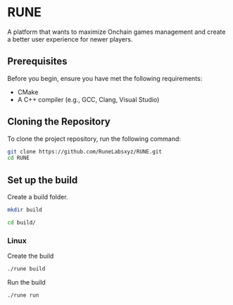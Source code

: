 # RUNE

A platform that wants to maximize Onchain games management and create a better user experience for newer players.

## Prerequisites

Before you begin, ensure you have met the following requirements:
- CMake
- A C++ compiler (e.g., GCC, Clang, Visual Studio)

## Cloning the Repository

To clone the project repository, run the following command:

```bash
git clone https://github.com/RuneLabsxyz/RUNE.git
cd RUNE
```

## Set up the build

Create a build folder.

```bash
mkdir build

cd build/
```

### Linux

Create the build

```bash
./rune build
```

Run the build

```bash
./rune run
```

